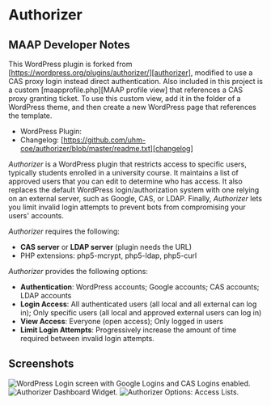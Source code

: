 # Authorizer

## MAAP Developer Notes

This WordPress plugin is forked from [https://wordpress.org/plugins/authorizer/][authorizer], modified to use a CAS proxy login instead direct authentication. Also included in this project is a custom [maapprofile.php][MAAP profile view] that references a CAS proxy granting ticket. To use this custom view, add it in the folder of a WordPress theme, and then create a new WordPress page that references the template.

* WordPress Plugin: 
* Changelog: [https://github.com/uhm-coe/authorizer/blob/master/readme.txt][changelog]

*Authorizer* is a WordPress plugin that restricts access to specific users, typically students enrolled in a university course. It maintains a list of approved users that you can edit to determine who has access. It also replaces the default WordPress login/authorization system with one relying on an external server, such as Google, CAS, or LDAP. Finally, *Authorizer* lets you limit invalid login attempts to prevent bots from compromising your users' accounts.

*Authorizer* requires the following:

* **CAS server** or **LDAP server** (plugin needs the URL)
* PHP extensions: php5-mcrypt, php5-ldap, php5-curl

*Authorizer* provides the following options:

* **Authentication**: WordPress accounts; Google accounts; CAS accounts; LDAP accounts
* **Login Access**: All authenticated users (all local and all external can log in); Only specific users (all local and approved external users can log in)
* **View Access**: Everyone (open access); Only logged in users
* **Limit Login Attempts**: Progressively increase the amount of time required between invalid login attempts.

## Screenshots

![](assets/screenshot-1.png?raw=true "WordPress Login screen with Google Logins and CAS Logins enabled.")
![](assets/screenshot-2.png?raw=true "Authorizer Dashboard Widget.")
![](assets/screenshot-3.png?raw=true "Authorizer Options: Access Lists.")

[wp]: https://wordpress.org/plugins/authorizer/
[changelog]: https://github.com/uhm-coe/authorizer/blob/master/readme.txt
